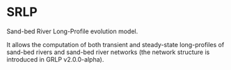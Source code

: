 # SRLP
Sand-bed River Long-Profile evolution model.

It allows the computation of both transient and steady-state long-profiles of sand-bed rivers and sand-bed river networks (the network structure is introduced in GRLP v2.0.0-alpha).
